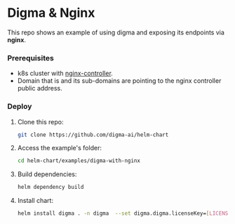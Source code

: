 # Digma & Nginx
This repo shows an example of using digma and exposing its endpoints via **nginx**.

### Prerequisites 
- k8s cluster with [nginx-controller](https://github.com/kubernetes/ingress-nginx).
- Domain that is and its sub-domains are pointing to the nginx controller public address.

### Deploy

1. Clone this repo:
    ``` bash
    git clone https://github.com/digma-ai/helm-chart
    ```

2. Access the example's folder:
    ``` bash
    cd helm-chart/examples/digma-with-nginx
    ```

3. Build dependencies:<br/>
    ``` bash
    helm dependency build
    ```

4. Install chart: <br/>
    ``` bash
    helm install digma . -n digma  --set digma.digma.licenseKey=[LICENSE] --set domain=[DOMAIN]
    ```
